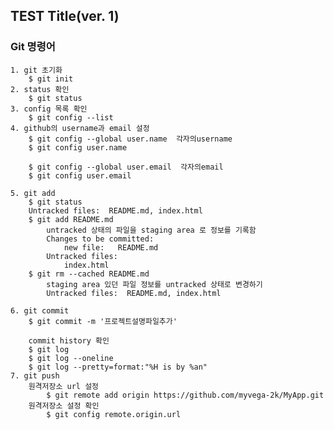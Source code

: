 ## TEST Title(ver. 1)
### Git 명령어

    1. git 초기화 
        $ git init
    2. status 확인
        $ git status
    3. config 목록 확인
        $ git config --list
    4. github의 username과 email 설정
        $ git config --global user.name  각자의username
        $ git config user.name

        $ git config --global user.email  각자의email
        $ git config user.email

    5. git add 
        $ git status 
        Untracked files:  README.md, index.html
        $ git add README.md
            untracked 상태의 파일을 staging area 로 정보를 기록함
            Changes to be committed:
                new file:   README.md
            Untracked files:
                index.html
        $ git rm --cached README.md
            staging area 있던 파일 정보를 untracked 상태로 변경하기
            Untracked files:  README.md, index.html

    6. git commit
        $ git commit -m '프로젝트설명파일추가'

        commit history 확인
        $ git log
        $ git log --oneline
        $ git log --pretty=format:"%H is by %an"
    7. git push
        원격저장소 url 설정
            $ git remote add origin https://github.com/myvega-2k/MyApp.git
        원격저장소 설정 확인
            $ git config remote.origin.url

